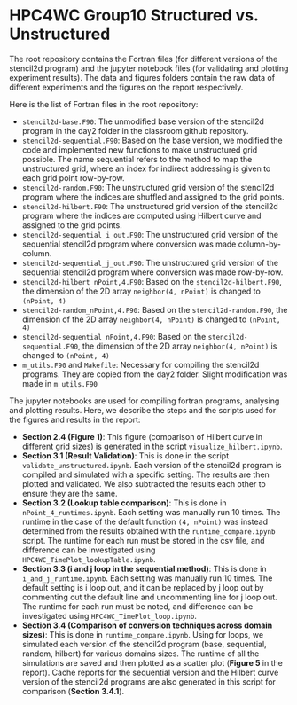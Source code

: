 # HPC4WC Group10 Structured vs. Unstructured

The root repository contains the Fortran files (for different versions of the stencil2d program) and the jupyter notebook files (for validating and plotting experiment results). The data and figures folders contain the raw data of different experiments and the figures on the report respectively. 

Here is the list of Fortran files in the root repository:
* `stencil2d-base.F90`: The unmodified base version of the stencil2d program in the day2 folder in the classroom github repository.
* `stencil2d-sequential.F90`: Based on the base version, we modified the code and implemented new functions to make unstructured grid possible. The name sequential refers to the method to map the unstructured grid, where an index for indirect addressing is given to each grid point row-by-row.
* `stencil2d-random.F90`: The unstructured grid version of the stencil2d program where the indices are shuffled and assigned to the grid points.
* `stencil2d-hilbert.F90`: The unstructured grid version of the stencil2d program where the indices are computed using Hilbert curve and assigned to the grid points.
* `stencil2d-sequential_i_out.F90`: The unstructured grid version of the sequential stencil2d program where conversion was made column-by-column.
* `stencil2d-sequential_j_out.F90`: The unstructured grid version of the sequential stencil2d program where conversion was made row-by-row.
* `stencil2d-hilbert_nPoint,4.F90`: Based on the `stencil2d-hilbert.F90`, the dimension of the 2D array `neighbor(4, nPoint)` is changed to `(nPoint, 4)`
* `stencil2d-random_nPoint,4.F90`: Based on the `stencil2d-random.F90`, the dimension of the 2D array `neighbor(4, nPoint)` is changed to `(nPoint, 4)`
* `stencil2d-sequential_nPoint,4.F90`: Based on the `stencil2d-sequential.F90`, the dimension of the 2D array `neighbor(4, nPoint)` is changed to `(nPoint, 4)`
* `m_utils.F90` and `Makefile`: Necessary for compiling the stencil2d programs. They are copied from the day2 folder. Slight modification was made in `m_utils.F90`

The jupyter notebooks are used for compiling fortran programs, analysing and plotting results. Here, we describe the steps and the scripts used for the figures and results in the report: 
* **Section 2.4 (Figure 1)**: This figure (comparison of Hilbert curve in different grid sizes) is generated in the script `visualize_hilbert.ipynb`.
* **Section 3.1 (Result Validation)**: This is done in the script `validate_unstructured.ipynb`. Each version of the stencil2d program is compiled and simulated with a specific setting. The results are then plotted and validated. We also subtracted the results each other to ensure they are the same.
* **Section 3.2 (Lookup table comparison)**: This is done in `nPoint_4_runtimes.ipynb`. Each setting was manually run 10 times. The runtime in the case of the default function `(4, nPoint)` was instead determined from the results obtained with the `runtime_compare.ipynb` script. The runtime for each run must be stored in the csv file, and difference can be investigated using `HPC4WC_TimePlot_lookupTable.ipynb`.
* **Section 3.3 (i and j loop in the sequential method)**: This is done in `i_and_j_runtime.ipynb`. Each setting was manually run 10 times. The default setting is i loop out, and it can be replaced by j loop out by commenting out the default line and uncommenting line for j loop out. The runtime for each run must be noted, and difference can be investigated using `HPC4WC_TimePlot_loop.ipynb`.
* **Section 3.4 (Comparison of conversion techniques across domain sizes)**: This is done in `runtime_compare.ipynb`. Using for loops, we simulated each version of the stencil2d program (base, sequential, random, hilbert) for various domains sizes. The runtime of all the simulations are saved and then plotted as a scatter plot (**Figure 5** in the report). Cache reports for the sequential version and the Hilbert curve version of the stencil2d programs are also generated in this script for comparison (**Section 3.4.1**).
